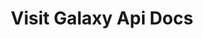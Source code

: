 ---
title: Visit Galaxy Api Docs

language_tabs:
  - shell
  - javascript

toc_footers:
  - <a href='https://help.citybreak.com/'>Citybreak Support</a> 
  - <a href='https://github.com/tripit/slate'>Documentation Powered by Slate</a>

includes:
  - intro
  - pointofsales
  - accommodation
  - availability
  - content
  - basket
  - reservation
  - countrycode
  - errors

search: true
---